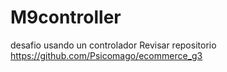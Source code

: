 # M9controller
desafio usando un controlador
Revisar repositorio  https://github.com/Psicomago/ecommerce_g3
